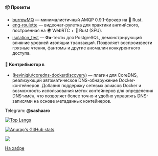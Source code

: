 #### 📦 Проекты

- [burrowMQ](https://github.com/sashaaro/burrowMQ) — минималистичный AMQP 0.9.1-брокер на 🦀 Rust.
- [eng-roulette](https://github.com/sashaaro/eng-roulette) — видеочат-рулетка для практики английского, построенная на 🌍 WebRTC + 🦀 Rust (SFU).
- [isolation_test](https://github.com/sashaaro/isolation_test) — **Go**-тесты для PostgreSQL, демонстрирующий влияние уровней изоляции транзакций. Позволяет воспроизвести грязные чтения, фантомы и другие аномалии конкурентного доступа.

#### 📡 Контрибьютор в
- ([kevinjqiu/coredns-dockerdiscovery](https://github.com/kevinjqiu/coredns-dockerdiscovery/commits/master/?author=sashaaro)) — плагин для CoreDNS, реализующий автоматическое DNS-обнаружение Docker-контейнеров. Добавил поддержку сетевых алиасов Docker и возможность использования меток контейнеров для определения DNS-имён, что позволяет более точно и удобно управлять DNS-записями на основе метаданных контейнеров.


Telegram: **@sashaaro**

[![Top Langs](https://github-readme-stats.vercel.app/api/top-langs/?username=sashaaro&layout=compact)](https://github.com/anuraghazra/github-readme-stats)

[![Anurag's GitHub stats](https://github-readme-stats.vercel.app/api?username=sashaaro&hide=stars,contribs&hide_rank=true)](https://github.com/anuraghazra/github-readme-stats)


![](https://komarev.com/ghpvc/?username=sashaaro&color=green)

[На хабре](https://habr.com/ru/users/sashaaro/)


<!--
**sashaaro/sashaaro** is a ✨ _special_ ✨ repository because its `README.md` (this file) appears on your GitHub profile.

Here are some ideas to get you started:

- 🔭 I’m currently working on ...
- 🌱 I’m currently learning ...
- 👯 I’m looking to collaborate on ...
- 🤔 I’m looking for help with ...
- 💬 Ask me about ...
- 📫 How to reach me: ...
- 😄 Pronouns: ...
- ⚡ Fun fact: ...
-->
